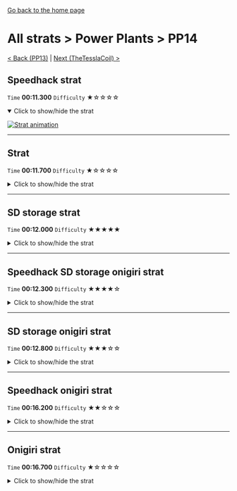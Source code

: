 [Go back to the home page](https://github.com/Doublevil/scbspeedrun)

# All strats > Power Plants > PP14

[< Back (PP13)](https://github.com/Doublevil/scbspeedrun/blob/main/levels/all_lvl/pp/PP13.md) | [Next (TheTesslaCoil) >](https://github.com/Doublevil/scbspeedrun/blob/main/levels/all_lvl/pp/TheTesslaCoil.md)

## Speedhack strat

`Time` **00:11.300** `Difficulty` ★☆☆☆☆
<details open>
  <summary>Click to show/hide the strat</summary>

  [![Strat animation](https://github.com/Doublevil/scbspeedrun/blob/main/media/levels/pp/PP14_S_Strat.webp)](https://github.com/Doublevil/scbspeedrun/blob/main/media/levels/pp/PP14_S_Strat.mp4?raw=true)
</details>

---
## Strat

`Time` **00:11.700** `Difficulty` ★☆☆☆☆
<details>
  <summary>Click to show/hide the strat</summary>

  [![Strat animation](https://github.com/Doublevil/scbspeedrun/blob/main/media/levels/pp/PP14_Strat.webp)](https://github.com/Doublevil/scbspeedrun/blob/main/media/levels/pp/PP14_Strat.mp4?raw=true)
</details>

---
## SD storage strat

`Time` **00:12.000** `Difficulty` ★★★★★
<details>
  <summary>Click to show/hide the strat</summary>

  [![Strat animation](https://github.com/Doublevil/scbspeedrun/blob/main/media/levels/pp/PP14_SDStrat.webp)](https://github.com/Doublevil/scbspeedrun/blob/main/media/levels/pp/PP14_SDStrat.mp4?raw=true)

  **Notes**
  - This strat uses SD Storage. You can learn more about it in the "Jump cart techs" section of this guide.
  - This strat skips over the cutscene trigger, but it's not really faster than the normal strat. The onigiri variant is worth it, though. And it looks cool.
  - This is a pretty lenient SD storage. You can get away with non-optimal dashes, and there is a decent chance you can fallback on the normal strat if you fail.
</details>

---
## Speedhack SD storage onigiri strat

`Time` **00:12.300** `Difficulty` ★★★★☆
<details>
  <summary>Click to show/hide the strat</summary>

  [![Strat animation](https://github.com/Doublevil/scbspeedrun/blob/main/media/levels/pp/PP14_S_SDSOnigiri.webp)](https://github.com/Doublevil/scbspeedrun/blob/main/media/levels/pp/PP14_S_SDSOnigiri.mp4?raw=true)

  **Notes**
  - This strat uses SD Storage. You can learn more about it in the "Jump cart techs" section of this guide.
  - This strat skips the cutscene where the glitch stops growing.
</details>

---
## SD storage onigiri strat

`Time` **00:12.800** `Difficulty` ★★★☆☆
<details>
  <summary>Click to show/hide the strat</summary>

  [![Strat animation](https://github.com/Doublevil/scbspeedrun/blob/main/media/levels/pp/PP14_SDSOnigiri.webp)](https://github.com/Doublevil/scbspeedrun/blob/main/media/levels/pp/PP14_SDSOnigiri.mp4?raw=true)

  **Notes**
  - This strat uses SD Storage. You can learn more about it in the "Jump cart techs" section of this guide.
  - This strat skips the cutscene where the glitch stops growing.
</details>

---
## Speedhack onigiri strat

`Time` **00:16.200** `Difficulty` ★★☆☆☆
<details>
  <summary>Click to show/hide the strat</summary>

  [![Strat animation](https://github.com/Doublevil/scbspeedrun/blob/main/media/levels/pp/PP14_S_Onigiri.webp)](https://github.com/Doublevil/scbspeedrun/blob/main/media/levels/pp/PP14_S_Onigiri.mp4?raw=true)
</details>

---
## Onigiri strat

`Time` **00:16.700** `Difficulty` ★☆☆☆☆
<details>
  <summary>Click to show/hide the strat</summary>

  [![Strat animation](https://github.com/Doublevil/scbspeedrun/blob/main/media/levels/pp/PP14_OnigiriStrat.webp)](https://github.com/Doublevil/scbspeedrun/blob/main/media/levels/pp/PP14_OnigiriStrat.mp4?raw=true)
</details>
